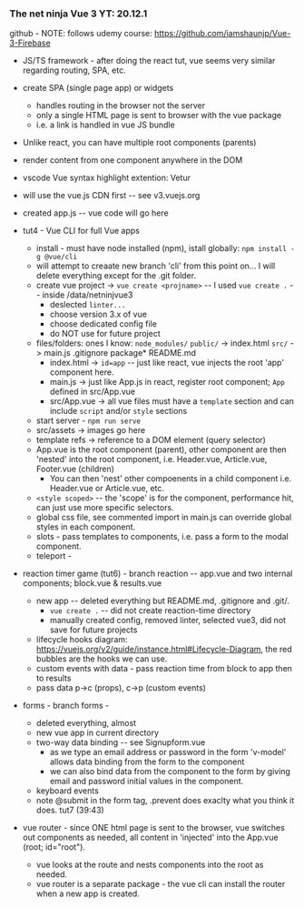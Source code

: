 ### The net ninja Vue 3 YT: 20.12.1

github - NOTE: follows udemy course: https://github.com/iamshaunjp/Vue-3-Firebase

* JS/TS framework - after doing the react tut, vue seems very similar regarding routing, SPA,  etc.
* create SPA (single page app) or widgets
    * handles routing in the browser not the server
    * only a single HTML page is sent to browser with the vue package
    * i.e. a link is handled in vue JS bundle
* Unlike react, you can have multiple root components (parents)
* render content from one component anywhere in the DOM
* vscode Vue syntax highlight extention: Vetur
* will use the vue.js CDN first -- see v3.vuejs.org
* created app.js -- vue code will go here
* tut4 - Vue CLI for full Vue apps
    * install - must have node installed (npm), istall globally: `npm install -g @vue/cli`
    * will attempt to creaate new branch 'cli' from this point on... I will delete everything except for the .git folder.
    * create vue project -> `vue create <projname>` -- I used `vue create .` -- inside /data/netninjvue3
        * deslected `linter... `
        * choose version 3.x of vue
        * choose dedicated config file
        * do NOT use for future project
    * files/folders: ones I know: `node_modules/`  `public/` -> index.html `src/` -> main.js .gitignore package* README.md
        * index.html -> `id=app` -- just like react, vue injects the root 'app' component here.
        * main.js -> just like App.js in react, register root component; `App` defined in src/App.vue
        * src/App.vue -> all vue files must have a `template` section and can include `script` and/or `style` sections
    * start server - `npm run serve`
    * src/assets -> images go here
    * template refs -> reference to a DOM element (query selector)
    * App.vue is the root component (parent), other component are then 'nested' into the root component, i.e. Header.vue, Article.vue, Footer.vue (children)
        * You can then 'nest' other compoenents in a child component i.e. Header.vue or Article.vue, etc.
    * `<style scoped>` -- the 'scope' is for the component, performance hit, can just use more specific selectors.
    * global css file, see commented import in main.js can override global styles in each component.
    * slots - pass templates to components, i.e. pass a form to the modal component.
    * teleport - 

* reaction timer game (tut6) - branch reaction -- app.vue and two internal components; block.vue & results.vue
    * new app -- deleted everything but README.md, .gitignore and .git/.
        * `vue create .` -- did not create reaction-time directory
        * manually created config, removed linter, selected vue3, did not save for future projects
    * lifecycle hooks diagram: https://vuejs.org/v2/guide/instance.html#Lifecycle-Diagram, the red bubbles are the hooks we can use. 
    * custom events with data - pass reaction time from block to app then to results
    * pass data p->c (props), c->p (custom events)

* forms - branch forms - 
    * deleted everything, almost
    * new vue app in current directory
    * two-way data binding -- see Signupform.vue
        * as we type an email address or password in the form 'v-model' allows data binding from the form to the component
        * we can also bind data from the component to the form by giving email and password initial values in the component.
    * keyboard events
    * note @submit in the form tag, .prevent does exaclty what you think it does. tut7 (39:43)
 * vue router - since ONE html page is sent to the browser, vue switches out components as needed, all content in 'injected' into the App.vue (root; id="root").
    * vue looks at the route and nests components into the root as needed.
    * vue router is a separate package - the vue cli can install the router when a new app is created.
    





    



